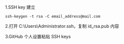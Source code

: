 1.SSH key 建立

```
ssh-keygen -t rsa -C email_address@mail.com
```

2.打开 C:\Users\Administrator\.ssh，复制 id_rsa.pub 内容
  
3.GitHub 个人设置粘贴 SSH keys
